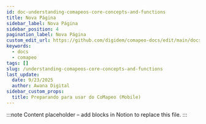 ```yaml
---
id: doc-understanding-comapeos-core-concepts-and-functions
title: Nova Página
sidebar_label: Nova Página
sidebar_position: 4
pagination_label: Nova Página
custom_edit_url: https://github.com/digidem/comapeo-docs/edit/main/docs/understanding-comapeos-core-concepts-and-functions.md
keywords:
  - docs
  - comapeo
tags: []
slug: /understanding-comapeos-core-concepts-and-functions
last_update:
  date: 9/23/2025
  author: Awana Digital
sidebar_custom_props:
  title: Preparando para usar do CoMapeo (Mobile)
---
```


<!-- Placeholder content generated automatically because the Notion page is missing a Website Block. -->

:::note
Content placeholder – add blocks in Notion to replace this file.
:::
